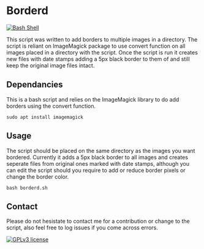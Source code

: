 # Borderd
[![Bash Shell](https://badges.frapsoft.com/bash/v1/bash.png?v=103)](https://github.com/smhuda)

This script was written to add borders to multiple images in a directory. The script is reliant on ImageMagick package to use convert function on all images placed in a directory with the script. Once the script is run it creates new files with date stamps adding a 5px black border to them of and still keep the original image files intact.

## Dependancies

This is a bash script and relies on the ImageMagick library to do add borders using the convert function.
```shell
sudo apt install imagemagick
```
## Usage
The script should be placed on the same directory as the images you want bordered. Currently it adds a 5px black border to all images and creates seperate files from original ones marked with date stamps, although you can edit the script should you require to add or reduce border pixels or change the border color.
```shell
bash borderd.sh
```
## Contact

Please do not hesistate to contact me for a contribution or change to the script, also feel free to log issues if you come across errors.

[![GPLv3 license](https://img.shields.io/badge/License-GPLv3-blue.svg)](http://perso.crans.org/besson/LICENSE.html)
